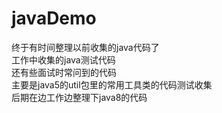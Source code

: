 # javaDemo
终于有时间整理以前收集的java代码了\
工作中收集的java测试代码\
还有些面试时常问到的代码\
主要是java5的util包里的常用工具类的代码测试收集\
后期在边工作边整理下java8的代码